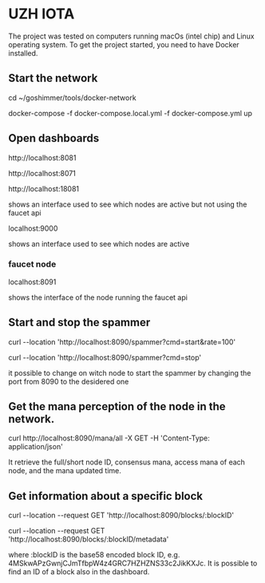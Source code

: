 # UZH IOTA

The project was tested on computers running macOs (intel chip) and Linux operating system. 
To get the project started, you need to have Docker installed. 

## Start the network

cd ~/goshimmer/tools/docker-network

docker-compose -f docker-compose.local.yml -f docker-compose.yml up


## Open dashboards

http://localhost:8081

http://localhost:8071

http://localhost:18081

shows an interface used to see which nodes are active but not using the faucet api



localhost:9000

shows an interface used to see which nodes are active


### faucet node

localhost:8091

shows the interface of the node running the faucet api 


## Start and stop the spammer 

curl --location 'http://localhost:8090/spammer?cmd=start&rate=100'

curl --location 'http://localhost:8090/spammer?cmd=stop'

it possible to change on witch node to start the spammer by changing the port from 8090 to the desidered one


## Get the mana perception of the node in the network. 

curl http://localhost:8090/mana/all -X GET -H 'Content-Type: application/json'

It retrieve the full/short node ID, consensus mana, access mana of each node, and the mana updated time.

## Get information about a specific block 

curl --location --request GET 'http://localhost:8090/blocks/:blockID'

curl --location --request GET 'http://localhost:8090/blocks/:blockID/metadata'

where :blockID is the base58 encoded block ID, e.g. 4MSkwAPzGwnjCJmTfbpW4z4GRC7HZHZNS33c2JikKXJc. It is possible to find an ID of a block also in the dashboard. 
